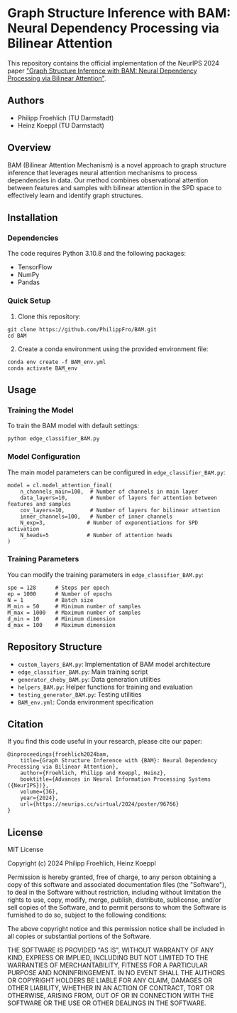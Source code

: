 # Graph Structure Inference with BAM: Neural Dependency Processing via Bilinear Attention

This repository contains the official implementation of the NeurIPS 2024 paper ["Graph Structure Inference with BAM: Neural Dependency Processing via Bilinear Attention"](https://neurips.cc/virtual/2024/poster/96766).

## Authors
- Philipp Froehlich (TU Darmstadt)
- Heinz Koeppl (TU Darmstadt)

## Overview
BAM (Bilinear Attention Mechanism) is a novel approach to graph structure inference that leverages neural attention mechanisms to process dependencies in data. Our method combines observational attention between features and samples with bilinear attention in the SPD space to effectively learn and identify graph structures.

## Installation

### Dependencies
The code requires Python 3.10.8 and the following packages:
- TensorFlow 
- NumPy
- Pandas

### Quick Setup
1. Clone this repository:
```
git clone https://github.com/PhilippFro/BAM.git
cd BAM
```

2. Create a conda environment using the provided environment file:
```
conda env create -f BAM_env.yml
conda activate BAM_env
```

## Usage

### Training the Model
To train the BAM model with default settings:
```
python edge_classifier_BAM.py
```

### Model Configuration
The main model parameters can be configured in `edge_classifier_BAM.py`:

```
model = cl.model_attention_final(
    n_channels_main=100,  # Number of channels in main layer
    data_layers=10,       # Number of layers for attention between features and samples
    cov_layers=10,        # Number of layers for bilinear attention
    inner_channels=100,   # Number of inner channels
    N_exp=3,             # Number of exponentiations for SPD activation
    N_heads=5            # Number of attention heads
)
```

### Training Parameters
You can modify the training parameters in `edge_classifier_BAM.py`:

```
spe = 128      # Steps per epoch
ep = 1000      # Number of epochs
N = 1          # Batch size
M_min = 50     # Minimum number of samples
M_max = 1000   # Maximum number of samples
d_min = 10     # Minimum dimension
d_max = 100    # Maximum dimension
```

## Repository Structure
- `custom_layers_BAM.py`: Implementation of BAM model architecture
- `edge_classifier_BAM.py`: Main training script
- `generator_cheby_BAM.py`: Data generation utilities
- `helpers_BAM.py`: Helper functions for training and evaluation
- `testing_generator_BAM.py`: Testing utilities
- `BAM_env.yml`: Conda environment specification

## Citation
If you find this code useful in your research, please cite our paper:

```
@inproceedings{froehlich2024bam,
    title={Graph Structure Inference with {BAM}: Neural Dependency Processing via Bilinear Attention},
    author={Froehlich, Philipp and Koeppl, Heinz},
    booktitle={Advances in Neural Information Processing Systems ({NeurIPS})},
    volume={36},
    year={2024},
    url={https://neurips.cc/virtual/2024/poster/96766}
}
```

## License
MIT License

Copyright (c) 2024 Philipp Froehlich, Heinz Koeppl

Permission is hereby granted, free of charge, to any person obtaining a copy
of this software and associated documentation files (the "Software"), to deal
in the Software without restriction, including without limitation the rights
to use, copy, modify, merge, publish, distribute, sublicense, and/or sell
copies of the Software, and to permit persons to whom the Software is
furnished to do so, subject to the following conditions:

The above copyright notice and this permission notice shall be included in all
copies or substantial portions of the Software.

THE SOFTWARE IS PROVIDED "AS IS", WITHOUT WARRANTY OF ANY KIND, EXPRESS OR
IMPLIED, INCLUDING BUT NOT LIMITED TO THE WARRANTIES OF MERCHANTABILITY,
FITNESS FOR A PARTICULAR PURPOSE AND NONINFRINGEMENT. IN NO EVENT SHALL THE
AUTHORS OR COPYRIGHT HOLDERS BE LIABLE FOR ANY CLAIM, DAMAGES OR OTHER
LIABILITY, WHETHER IN AN ACTION OF CONTRACT, TORT OR OTHERWISE, ARISING FROM,
OUT OF OR IN CONNECTION WITH THE SOFTWARE OR THE USE OR OTHER DEALINGS IN THE
SOFTWARE.
